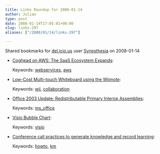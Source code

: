 ```yaml
---
title: Links Roundup for 2008-01-14
author: Julian
type: post
date: 2008-01-14T17:05:01+00:00
slug: links-297 
aliases: ["/2008/01/14/links-297"]

---
```

Shared bookmarks for [del.icio.us][1] user  [Synesthesia][2] on 2008-01-14

  * [Coghead on AWS: The SaaS Ecosystem Expands][3]:
  
       
    Keywords: [webservices][4], [aws][5]
  * [Low-Cost Multi-touch Whiteboard using the Wiimote][6]:
  
       
    Keywords: [wii][7], [collaboration][8]
  * [Office 2003 Update: Redistributable Primary Interop Assemblies][9]:
  
       
    Keywords: [ms_office][10]
  * [Visio Bubble Chart][11]:
  
       
    Keywords: [visio][12]
  * [Conference call practices to generate knowledge and record learning][13]:
  
       
    Keywords: [howto][14], [km][15]

 [1]: https://del.icio.us/
 [2]: https://del.icio.us/synesthesia
 [3]: https://gigaom.com/2008/01/14/coghead-on-aws-the-saas-ecosystem-expands "https://gigaom.com/2008/01/14/coghead-on-aws-the-saas-ecosystem-expands"
 [4]: https://del.icio.us/synesthesia/webservices
 [5]: https://del.icio.us/synesthesia/aws
 [6]: https://www.youtube.com/watch?v=5s5EvhHy7eQ "https://www.youtube.com/watch?v=5s5EvhHy7eQ"
 [7]: https://del.icio.us/synesthesia/wii
 [8]: https://del.icio.us/synesthesia/collaboration
 [9]: https://www.microsoft.com/downloads/details.aspx?FamilyId=3C9A983A-AC14-4125-8BA0-D36D67E0F4AD&displaylang=en "https://www.microsoft.com/downloads/details.aspx?FamilyId=3C9A983A-AC14-4125-8BA0-D36D67E0F4AD&displaylang=en"
 [10]: https://del.icio.us/synesthesia/ms_office
 [11]: https://www.gotdotnet.com/Community/UserSamples/Details.aspx?SampleGuid=4CA1B58D-BA62-4C73-8E45-CCE759FE8828 "https://www.gotdotnet.com/Community/UserSamples/Details.aspx?SampleGuid=4CA1B58D-BA62-4C73-8E45-CCE759FE8828"
 [12]: https://del.icio.us/synesthesia/visio
 [13]: https://www.learningalliances.net/index.php/resources/conference-call-practices "https://www.learningalliances.net/index.php/resources/conference-call-practices"
 [14]: https://del.icio.us/synesthesia/howto
 [15]: https://del.icio.us/synesthesia/km